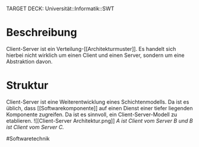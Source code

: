TARGET DECK: Universität::Informatik::SWT

# Beschreibung
Client-Server ist ein Verteilung-[[Architekturmuster]]. Es handelt sich hierbei nicht wirklich um einen Client und einen Server, sondern um eine Abstraktion davon.

# Struktur
Client-Server ist eine Weiterentwicklung eines Schichtenmodells.
Da ist es üblich, dass [[Softwarekomponente]] auf einen Dienst einer tiefer liegenden Komponente zugreifen. Da ist es sinnvoll, ein Client-Server-Modell zu etablieren.
![[Client-Server Architektur.png]]
*A ist Client vom Server B und B ist Client vom Server C.*


#Softwaretechnik 